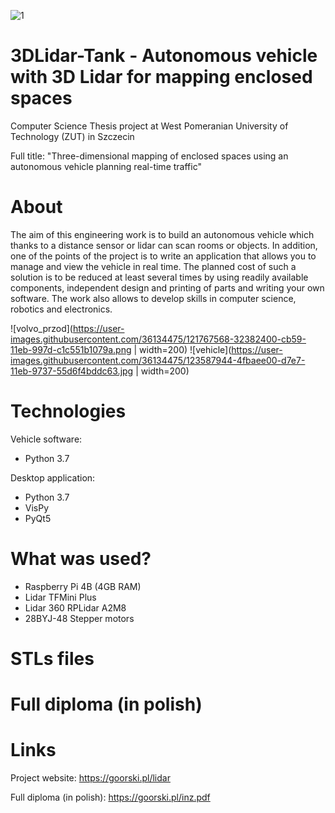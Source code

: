 ![1](https://user-images.githubusercontent.com/36134475/123587893-3e71e180-d7e7-11eb-949a-18ec643feb42.jpg)
# 3DLidar-Tank - Autonomous vehicle with 3D Lidar for mapping enclosed spaces
Computer Science Thesis project at West Pomeranian University of Technology (ZUT) in Szczecin

Full title: "Three-dimensional mapping of enclosed spaces using an autonomous vehicle planning real-time traffic"

# About
The aim of this engineering work is to build an autonomous vehicle which thanks to a distance sensor or lidar can scan rooms or objects. In addition, one of the points of the project is to write an application that allows you to manage and view the vehicle in real time. The planned cost of such a solution is to be reduced at least several times by using readily available components, independent design and printing of parts and writing your own software. The work also allows to develop skills in computer science, robotics and electronics. 

![volvo_przod](https://user-images.githubusercontent.com/36134475/121767568-32382400-cb59-11eb-997d-c1c551b1079a.png | width=200)
![vehicle](https://user-images.githubusercontent.com/36134475/123587944-4fbaee00-d7e7-11eb-9737-55d6f4bddc63.jpg | width=200)


# Technologies
Vehicle software:
- Python 3.7

Desktop application:
- Python 3.7
- VisPy
- PyQt5

# What was used?
- Raspberry Pi 4B (4GB RAM)
- Lidar TFMini Plus
- Lidar 360 RPLidar A2M8 
- 28BYJ-48 Stepper motors  

# STLs files

# Full diploma (in polish)


# Links
Project website: https://goorski.pl/lidar

Full diploma (in polish): https://goorski.pl/inz.pdf
